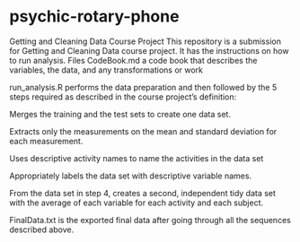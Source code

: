 # psychic-rotary-phone
Getting and Cleaning Data Course Project
This repository is a submission for Getting and Cleaning Data course project. It has the instructions on how to run analysis.
Files
CodeBook.md a code book that describes the variables, the data, and any transformations or work

run_analysis.R performs the data preparation and then followed by the 5 steps required as described in the course project’s definition:

Merges the training and the test sets to create one data set.

Extracts only the measurements on the mean and standard deviation for each measurement.

Uses descriptive activity names to name the activities in the data set

Appropriately labels the data set with descriptive variable names.

From the data set in step 4, creates a second, independent tidy data set with the average of each variable for each activity and each subject.

FinalData.txt is the exported final data after going through all the sequences described above.
